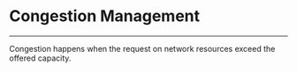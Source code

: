 # Congestion Management
---
Congestion happens when the request on network resources exceed the offered capacity.